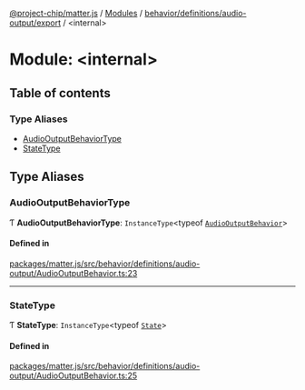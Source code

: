 [@project-chip/matter.js](../README.md) / [Modules](../modules.md) / [behavior/definitions/audio-output/export](behavior_definitions_audio_output_export.md) / \<internal\>

# Module: \<internal\>

## Table of contents

### Type Aliases

- [AudioOutputBehaviorType](behavior_definitions_audio_output_export._internal_.md#audiooutputbehaviortype)
- [StateType](behavior_definitions_audio_output_export._internal_.md#statetype)

## Type Aliases

### AudioOutputBehaviorType

Ƭ **AudioOutputBehaviorType**: `InstanceType`\<typeof [`AudioOutputBehavior`](behavior_definitions_audio_output_export.md#audiooutputbehavior)\>

#### Defined in

[packages/matter.js/src/behavior/definitions/audio-output/AudioOutputBehavior.ts:23](https://github.com/project-chip/matter.js/blob/c0d55745d5279e16fdfaa7d2c564daa31e19c627/packages/matter.js/src/behavior/definitions/audio-output/AudioOutputBehavior.ts#L23)

___

### StateType

Ƭ **StateType**: `InstanceType`\<typeof [`State`](../classes/behavior_definitions_audio_output_export.AudioOutputServer.md#state-1)\>

#### Defined in

[packages/matter.js/src/behavior/definitions/audio-output/AudioOutputBehavior.ts:25](https://github.com/project-chip/matter.js/blob/c0d55745d5279e16fdfaa7d2c564daa31e19c627/packages/matter.js/src/behavior/definitions/audio-output/AudioOutputBehavior.ts#L25)
